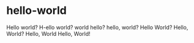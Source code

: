 # hello-world
Hello world?
H-ello world?
world hello?
hello, world?
Hello World?
Hello, World?
Hello, World
Hello, World!
